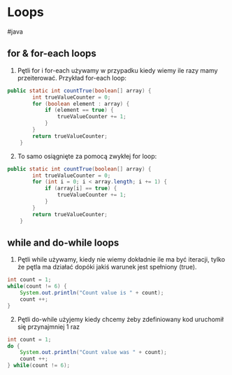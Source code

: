 # Loops
#java 

## for & for-each loops
1. Pętli for i for-each używamy w przypadku kiedy wiemy ile razy mamy przeiterować. Przykład for-each loop:
```java
public static int countTrue(boolean[] array) {
        int trueValueCounter = 0;
        for (boolean element : array) {
            if (element == true) {
                trueValueCounter += 1;
            }
        }
        return trueValueCounter;
    }
```

2. To samo osiągnięte za pomocą zwykłej for loop:
```java
public static int countTrue(boolean[] array) {
        int trueValueCounter = 0;
        for (int i = 0; i < array.length; i += 1) {
            if (array[i] == true) {
                trueValueCounter += 1;
            }
        }
        return trueValueCounter;
    }
```

## while and do-while loops
1. Pętli while używamy, kiedy nie wiemy dokładnie ile ma być iteracji, tylko że pętla ma działać dopóki jakiś warunek jest spełniony (true).
```java
int count = 1;
while(count != 6) {
	System.out.println("Count value is " + count);
	count ++;
}
```
2. Pętli do-while użyjemy kiedy chcemy żeby zdefiniowany kod uruchomił się przynajmniej 1 raz
```java
int count = 1;
do {
    System.out.println("Count value was " + count);
    count ++;
} while(count != 6);
```
